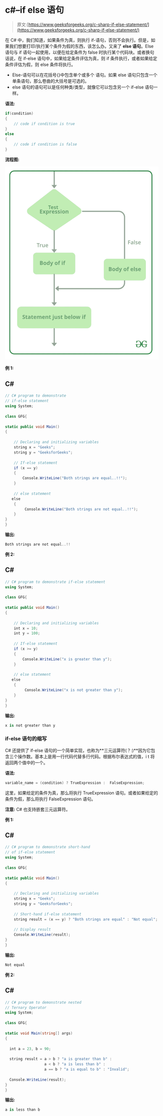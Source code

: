 # c#–if else 语句

> 原文:[https://www.geeksforgeeks.org/c-sharp-if-else-statement/](https://www.geeksforgeeks.org/c-sharp-if-else-statement/)

在 C# 中，我们知道，如果条件为真，则执行 if-语句，否则不会执行。但是，如果我们想要打印/执行某个条件为假的东西，该怎么办。又来了 **else 语句**。Else 语句与 if 语句一起使用，以便在给定条件为 false 时执行某个代码块。或者换句话说，在 if-else 语句中，如果给定条件评估为真，则 if 条件执行，或者如果给定条件评估为假，则 else 条件将执行。

*   Else-语句可以在花括号{}中包含单个或多个  语句。如果 else 语句只包含一个单条语句，那么卷曲的大括号是可选的。
*   else 语句的语句可以是任何种类/类型，就像它可以包含另一个 if-else 语句一样。

**语法:**

```cs
if(condition)
{  
    // code if condition is true  
}
else
{  
    // code if condition is false  
}  

```

**流程图:**

![If-else-statement-in-C# ](img/71a7c5c1992b73e5bcd99a9c5f699f6d.png)

**例 1:**

## C#

```cs
// C# program to demonstrate
// if-else statement
using System;

class GFG{

static public void Main()
{

    // Declaring and initializing variables
    string x = "Geeks";
    string y = "GeeksforGeeks";

    // If-else statement
    if (x == y)
    {
        Console.WriteLine("Both strings are equal..!!");
    }

    // else statement
   else
    {
         Console.WriteLine("Both strings are not equal..!!");
    }
}
}
```

**输出:**

```cs
Both strings are not equal..!!

```

**例 2:**

## C#

```cs
// C# program to demonstrate if-else statement
using System;

class GFG{

static public void Main()
{

    // Declaring and initializing variables
    int x = 10;
    int y = 100;

    // If-else statement
    if (x >= y)
    {
        Console.WriteLine("x is greater than y");
    }

    // else statement
   else
    {
         Console.WriteLine("x is not greater than y");
    }
}
}
```

**输出:**

```cs
x is not greater than y

```

### if-else 语句的缩写

C# 还提供了 if-else 语句的一个简单实现，也称为**三元运算符(？:)**因为它包含三个操作数。基本上是用一行代码代替多行代码。根据布尔表达式的值，i t 将返回两个值中的一个。

**语法:**

```cs
variable_name = (condition) ? TrueExpression :  FalseExpression;

```

这里，如果给定的条件为真，那么将执行 TrueExpression 语句。或者如果给定的条件为假，那么将执行 FalseExpression 语句。

**注意:** C# 也支持嵌套三元运算符。

**例 1:**

## C#

```cs
// C# program to demonstrate short-hand 
// of if-else statement
using System;

class GFG{

static public void Main()
{

    // Declaring and initializing variables
    string x = "Geeks";
    string y = "GeeksforGeeks";

    // Short-hand if-else statement
    string result = (x == y) ? "Both strings are equal" : "Not equal";

    // Display result
    Console.WriteLine(result);
}
}
```

**输出:**

```cs
Not equal

```

**例 2:**

## C#

```cs
// C# program to demonstrate nested 
// Ternary Operator
using System; 

class GFG{ 

static void Main(string[] args) 
{ 

  int a = 23, b = 90;

  string result = a > b ? "a is greater than b" : 
                  a < b ? "a is less than b" :
                  a == b ? "a is equal to b" : "Invalid";

  Console.WriteLine(result);
} 
}
```

**输出:**

```cs
a is less than b

```
